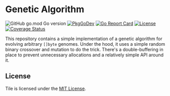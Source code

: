 # Genetic Algorithm

![GitHub go.mod Go version](https://img.shields.io/github/go-mod/go-version/kelindar/evolve)
[![PkgGoDev](https://pkg.go.dev/badge/github.com/kelindar/evolve)](https://pkg.go.dev/github.com/kelindar/evolve)
[![Go Report Card](https://goreportcard.com/badge/github.com/kelindar/evolve)](https://goreportcard.com/report/github.com/kelindar/evolve)
[![License](https://img.shields.io/badge/License-MIT-blue.svg)](https://opensource.org/licenses/MIT)
[![Coverage Status](https://coveralls.io/repos/github/kelindar/evolve/badge.svg)](https://coveralls.io/github/kelindar/evolve)

This repository contains a simple implementation of a genetic algorithm for  evolving arbitrary `[]byte` genomes. Under the hood, it uses a simple random binary crossover and mutation to do the trick. There's a double-buffering in place to prevent unnecessary allocations and a relatively simple API around it.


## License

Tile is licensed under the [MIT License](LICENSE.md).